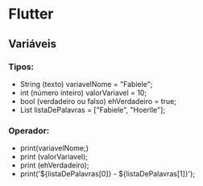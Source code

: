 # Flutter

## Variáveis

### Tipos:

* String (texto) variavelNome = "Fabiele";
* int (número inteiro) valorVariavel = 10; 
* bool (verdadeiro ou falso) ehVerdadeiro = true;
* List<String> listaDePalavras = ["Fabiele", "Hoerlle"];

### Operador:

* print(variavelNome;)
* print (valorVariavel);
* print (ehVerdadeiro);
* print('${listaDePalavras[0]} - ${listaDePalavras[1]}');